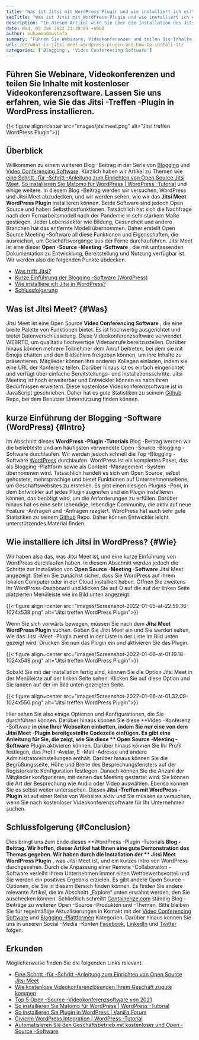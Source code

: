 ```yaml
---
title: "Was ist Jitsi mit WordPress Plugin und wie installiert ich es?" 
seoTitle: "Was ist Jitsi mit WordPress Plugin und wie installiert ich es?" 
description: "In diesem Artikel wird Sie über die Installation des Jitsi Meet WordPress -Plugins geleitet. Jitsi Meet ist eine Open-Source-Videokonferenzsoftware mit leistungsstarken Funktionen." 
date: Wed, 05 Jan 2022 21:39:09 +0000
author: muhammadmustafa
summary: "Führen Sie Webinare, Videokonferenzen und teilen Sie Inhalte mithilfe kostenloser Videokonferenzsoftware aus. Lassen Sie uns erfahren, wie Sie das Jitsi -Treffen -Plugin in WordPress installieren." 
url: /de/what-is-jitsi-meet-wordpress-plugin-and-how-to-install-it/
categories: ['Blogging', 'Video Conferencing Software']
---
```


## Führen Sie Webinare, Videokonferenzen und teilen Sie Inhalte mit kostenloser Videokonferenzsoftware. Lassen Sie uns erfahren, wie Sie das Jitsi -Treffen -Plugin in WordPress installieren.

{{< figure align=center src="images/jitsimeet.png" alt="Jitsi treffen WordPress Plugin">}}


## Überblick
Willkommen zu einem weiteren Blog -Beitrag in der Serie von [Blogging][1] und [Video Conferencing Software][2]. Kürzlich haben wir Artikel zu Themen wie [eine Schritt -für -Schritt -Anleitung zum Einrichten von Open Source Jitsi Meet][3], [So installieren Sie Matomo für WordPress | WordPress -Tutorial][4] und einige weitere. In diesem Blog -Beitrag werden wir versuchen, WordPress und Jitsi Meet abzudecken, und wir werden sehen, wie wir das **Jitsi Meet WordPress Plugin**  installieren können. Beide Software sind jedoch Open Source und haben Selbsthostfunktionen. Tatsächlich hat sich die Nachfrage nach dem Fernarbeitsmodell nach der Pandemie in sehr starkem Maße gestiegen. Jeder Lebenssektor wie Bildung, Gesundheit und andere Branchen hat das entfernte Modell übernommen.
Daher erstellt Open Source Meeting -Software all diese Funktionen und Eigenschaften, die ausreichen, um Geschäftsvorgänge aus der Ferne durchzuführen. Jitsi Meet ist eine dieser **Open -Source -Meeting -Software** , die mit umfassenden Dokumentation zu Entwicklung, Bereitstellung und Nutzung verfügbar ist. Wir werden also die folgenden Punkte abdecken.
  * [Was trifft Jitsi?][5]
  * [Kurze Einführung der Blogging -Software (WordPress)][6]
  * [Wie installiere ich Jitsi in WordPress?][7]
  * [Schlussfolgerung][8]

## Was ist Jitsi Meet?   {#Was}
Jitsi Meet ist eine Open Source **Video Conferencing Software** , die eine breite Palette von Funktionen bietet. Es ist hochwertig ausgerichtet und bietet Datenverschlüsselung. Diese Videokonferenzsoftware verwendet WEBRTC, um qualitativ hochwertige Videoanrufe bereitzustellen. Darüber hinaus können mehrere Teilnehmer dem Anruf beitreten, bei dem sie mit Emojis chatten und den Bildschirm freigeben können, um ihre Inhalte zu präsentieren. Mitglieder können ihre anderen Kollegen einladen, indem sie eine URL der Konferenz teilen. Darüber hinaus ist es einfach eingerichtet und verfügt über einfache Bereitstellungs- und Installationsschritte. Jitsi Meeting ist hoch erweiterbar und Entwickler können es nach ihren Bedürfnissen erweitern. Diese kostenlose Videokonferenzsoftware ist in JavaScript geschrieben. Daher hat es gute Statistiken zu seinem [Github][9] Repo, bei dem Benutzer Unterstützung finden können.

## kurze Einführung der Blogging -Software (WordPress)   {#Intro}
Im Abschnitt dieses **WordPress -Plugin -Tutorials**  Blog -Beitrag werden wir die beliebteste und am häufigsten verwendete Open -Source -Blogging -Software durchlaufen. Wir werden jedoch schnell die Top -Blogging -Software [WordPress][10] durchlaufen. WordPress ist ein komplettes Paket, das als Blogging -Plattform sowie als Content -Management -System übernommen wird. Tatsächlich handelt es sich um Open Source, selbst gehostete, mehrsprachige und bietet Funktionen auf Unternehmensebene, um Geschäftswebsites zu erstellen. Es gibt einen riesigen Plugins -Pool, in dem Entwickler auf jedes Plugin zugreifen und ein Plugin installieren können, das benötigt wird, um die Anforderungen zu erfüllen. Darüber hinaus hat es eine sehr lebendige, lebendige Community, die aktiv auf neue Feature -Anfragen und -Anfragen reagiert. WordPress hat auch sehr gute Statistiken zu seinem [Github][11] Repo. Daher können Entwickler leicht unterstützendes Material finden.

## Wie installiere ich Jitsi in WordPress?   {#Wie}
Wir haben also das, was Jitsi Meet ist, und eine kurze Einführung von WordPress durchlaufen haben. In diesem Abschnitt werden jedoch die Schritte zur Installation von **Open Source -Meeting -Software**  Jitsi Meet angezeigt.
Stellen Sie zunächst sicher, dass Sie WordPress auf Ihrem lokalen Computer oder in der Cloud installiert haben.
Öffnen Sie zweitens Ihr WordPress-Dashboard und klicken Sie auf O auf die auf der linken Seite platzierten Menüleiste wie im Bild unten angezeigt.

{{< figure align=center src="images/Screenshot-2022-01-05-at-22.59.36-1024x538.png" alt="Jitsi treffen WordPress Plugin">}}

Wenn Sie sich vorwärts bewegen, müssen Sie nach dem **Jitsi Meet WordPress Plugin**  suchen. Geben Sie Jitsi Meet ein und Sie werden sehen, wie das Jitsi -Meet -Plugin zuerst in der Liste in der Liste im Bild unten gezeigt wird. Drücken Sie nun das Plugin ein und aktivieren Sie das Plugin.

{{< figure align=center src="images/Screenshot-2022-01-06-at-01.19.18-1024x549.png" alt="Jitsi treffen WordPress Plugin">}}

Sobald Sie mit der Installation fertig sind, können Sie die Option Jitsi Meet in der Menüleiste auf der linken Seite sehen. Klicken Sie auf diese Option und Sie landen auf der im Bild unten gezeigten Seite.

{{< figure align=center src="images/Screenshot-2022-01-06-at-01.32.09-1024x550.png" alt="Jitsi treffen WordPress Plugin">}}

Hier sehen Sie also einige Optionen und Konfigurationen, die Sie durchführen können. Darüber hinaus können Sie diese **Video -Konferenz -Software  **in eine Ihrer Webseiten einbetten, indem Sie nur eine von dem Jitsi Meet -Plugin bereitgestellte Codezeile einfügen. Es gibt eine Anleitung für Sie, die zeigt, wie Sie diese **  Open Source -Meeting -Software**  Plugin aktivieren können. Darüber hinaus können Sie Ihr Profil festlegen, das Profil -Avatar, E -Mail -Adresse und andere Administratoreinstellungen enthält. Darüber hinaus können Sie die Begrüßungsseite, Höhe und Breite des Besprechungsfensters auf der Registerkarte Konfiguration festlegen. Danach können Sie die Anzahl der Mitglieder konfigurieren, mit denen das Meeting gestartet wird. Sie können die Art der Besprechung wie Audio oder Video auswählen.
Ebenso können Sie es selbst weiter untersuchen. Dieses **Jitsi -Treffen mit WordPress -Plugin**  ist auf einer Reihe von Websites aktiv und Sie müssen es versuchen, wenn Sie nach kostenloser Videokonferenzsoftware für Ihr Unternehmen suchen.

## Schlussfolgerung   {#Conclusion}
Dies bringt uns zum Ende dieses **WordPress -Plugin -Tutorials  **Blog -Beitrag. Wir hoffen, dieser Artikel hat Ihnen eine gute Demonstration des Themas gegeben. Wir haben durch die Installation der **  Jitsi Meet WordPress Plugin** , was Jitsi Meet ist, und ein kurzes Intro von WordPress durchgesehen. Durch die Anpassung einer Remote -Collaboration -Software verleiht Ihrem Unternehmen immer einen Wettbewerbsvorteil und Sie werden ein positives Ergebnis erzielen. Es gibt andere Open Source -Optionen, die Sie in diesem Bereich finden können. Es finden Sie andere relevante Artikel, die im Abschnitt „Explore“ unten erwähnt werden, den Sie auschecken können.
Schließlich schreibt [Containerize.com][12] ständig Blog -Beiträge zu weiteren Open -Source -Produkten und -Themen. Bitte bleiben Sie für regelmäßige Aktualisierungen in Kontakt mit der [Video Conferencing Software][13] und [Blogging -Plattformen][14] Kategorien. Darüber hinaus können Sie uns in unseren Social -Media -Konten [Facebook][15], [LinkedIn][16] und [Twitter][17] folgen.

## Erkunden
Möglicherweise finden Sie die folgenden Links relevant:
  * [Eine Schritt -für -Schritt -Anleitung zum Einrichten von Open Source Jitsi Meet][3]
  * [Wie kostenlose Videokonferenzlösungen Ihrem Geschäft zugute kommen][18]
  * [Top 5 Open -Source -Videokonferenzsoftware von 2021][19]
  * [So installieren Sie Matomo für WordPress | WordPress -Tutorial][20]
  * [So installieren Sie Plugin in WordPress | Vanilla Forum][21]
  * [Civicrm WordPress Integration | WordPress -Tutorial][22]
  * [Automatisieren Sie den Geschäftsbetrieb mit kostenloser und Open -Source -Software][23]

  
[1]: https://blog.containerize.com/category/blogging/
[2]: https://blog.containerize.com/category/video-conferencing-software/
[3]: https://blog.containerize.com/video-conferencing-software/how-to-set-up-open-source-jitsi-meet/
[4]: http://how%20to%20install%20matomo%20for%20wordpress%20%7C%20wordpress%20tutorial/
[5]: #what
[6]: #intro
[7]: #how
[8]: #Conclusion
[9]: https://github.com/jitsi/jitsi-meet
[10]: https://products.containerize.com/blogging/wordpress/
[11]: https://github.com/wordpress/
[12]: https://www.containerize.com/
[13]: https://products.containerize.com/video-conferencing/
[14]: https://products.containerize.com/blogging/
[15]: https://web.facebook.com/containerize
[16]: https://www.linkedin.com/company/containerize/
[17]: https://twitter.com/containerize_co
[18]: https://blog.containerize.com/
[19]: https://blog.containerize.com/video-conferencing-software/top-5-open-source-video-conferencing-software-of-2021/
[20]: #
[21]: https://blog.containerize.com/blogging/how-to-a-install-plugin-in-wordpress-vanilla-forum/
[22]: https://blog.containerize.com/blogging/civicrm-wordpress-integration-wordpress-tutorial/
[23]: https://blog.containerize.com/blogging/automate-business-operations-using-open-source-software/

